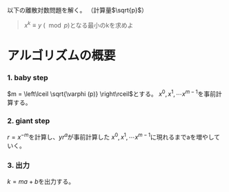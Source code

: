 以下の離散対数問題を解く。
 （計算量$\sqrt{p}$）

> $x^k \equiv y \ (\mod{p})$となる最小のkを求めよ

# アルゴリズムの概要

### 1. baby step
$m = \left\lceil \sqrt{\varphi (p)} \right\rceil$とする。
$x^0, x^1, \cdots x^{m-1}$を事前計算する。

### 2. giant step
$r = x^{-m}$を計算し、$y r^a$が事前計算した
$x^0, x^1, \cdots x^{m-1}$に現れるまでaを増やしていく。

### 3. 出力
$k = ma + b$を出力する。